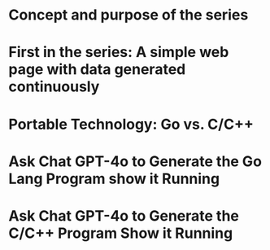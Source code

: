 # Concept and purpose of the series

# First in the series: A simple web page with data generated continuously

# Portable Technology: Go vs. C/C++

# Ask Chat GPT-4o to Generate the Go Lang Program show it Running

# Ask Chat GPT-4o to Generate the C/C++ Program Show it Running
